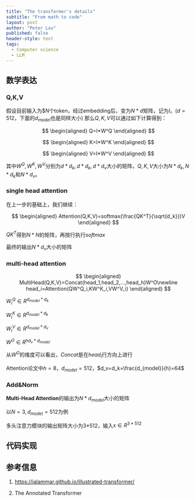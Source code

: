 ```yaml
---
title: "The transformer's details"
subtitle: "From math to code"
layout: post
author: "Peter Lau"
published: false
header-style: text
tags:
  - Computer science
  - LLM 
---
```





## 数学表达

### Q,K,V

假设目前输入为$$N$个token，经过embedding后，变为$N*d$矩阵，记为$I$。($d=512$，下面的$d_{model}$也是同样大小)
那么$Q,K,V$可以通过如下计算得到：

$$
\begin{aligned}
Q=I*W^Q
\end{aligned}
$$

$$
\begin{aligned}
K=I*W^K
\end{aligned}
$$

$$
\begin{aligned}
V=I*W^V
\end{aligned}
$$

其中$W^Q,W^K,W^V$分别为$d*d_{k},{d*d_k},{d*d_v}$大小的矩阵，$Q,K,V$大小为$N*d_k,{N*d_k}$和$N*d_v$。

### single head attention

在上一步的基础上，我们继续：

$$
\begin{aligned}
Attention(Q,K,V)=softmax(\frac{QK^T}{\sqrt{d_k}})V
\end{aligned}
$$

$QK^T$得到$N*N$的矩阵，再按行执行$softmax$

最终的输出$N*d_v$大小的矩阵

### multi-head attention

$$
\begin{aligned}
MultiHead(Q,K,V)=Concat(head_1,head_2,...,head_h)W^O\newline
head_i=Attention(QW^Q_i,KW^K_i,VW^V_i)
\end{aligned}
$$

$W^Q_i \in R^{d_{model}*d_k}$

$W^K_i \in R^{d_{model}*d_k}$

$W^V_i \in R^{d_{model}*d_v}$

$W^O \in R^{hd_v*d_{model}}$

从$W^O$的维度可以看出，$Concat$是在$head_i$行方向上进行

Attention论文中$h=8$，$d_{model}=512$，$d_v=d_k=\frac{d_{model}}{h}=64$

### Add&Norm

**Multi-Head Attention**的输出为$N*d_{model}$大小的矩阵

以$N=3,d_{model}=512$为例

多头注意力模块的输出矩阵大小为3*512，输入$x \in R^{3*512}$





## 代码实现


## 参考信息

1. https://jalammar.github.io/illustrated-transformer/
  
2. The Annotated Transformer
